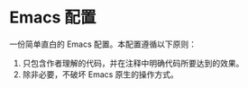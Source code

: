 # Emacs 配置

一份简单直白的 Emacs 配置。本配置遵循以下原则：

1. 只包含作者理解的代码，并在注释中明确代码所要达到的效果。
2. 除非必要，不破坏 Emacs 原生的操作方式。
